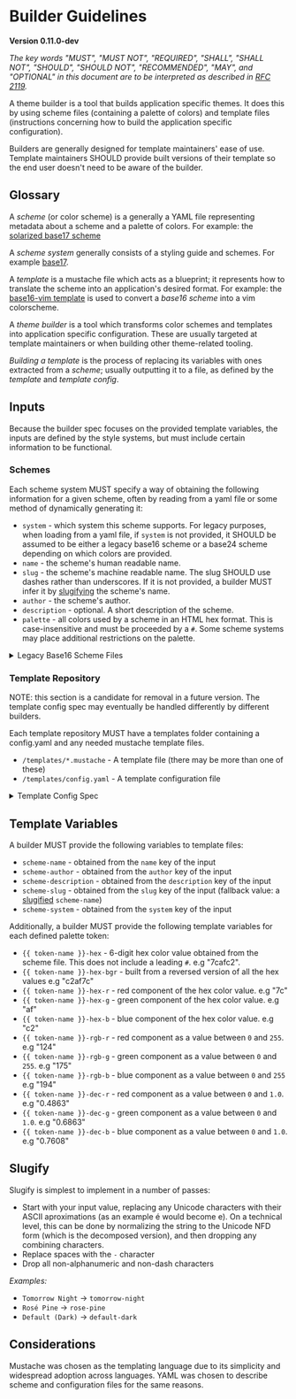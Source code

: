 # Builder Guidelines
**Version 0.11.0-dev**

*The key words "MUST", "MUST NOT", "REQUIRED", "SHALL", "SHALL NOT", "SHOULD",
"SHOULD NOT", "RECOMMENDED",  "MAY", and "OPTIONAL" in this document are to be
interpreted as described in [RFC 2119](https://datatracker.ietf.org/doc/html/rfc2119).*

A theme builder is a tool that builds application specific themes. It does this by using scheme files (containing a palette of colors) and template files (instructions concerning how to build the application specific configuration).

Builders are generally designed for template maintainers' ease of use. Template maintainers SHOULD provide built versions of their template so the end user doesn't need to be aware of the builder.

## Glossary

A _scheme_ (or color scheme) is a generally a YAML file representing metadata about a scheme and a palette of colors. For example: the [solarized base17 scheme](https://github.com/base16-project/base17/blob/main/schemes/solarized-dark.yaml)

A _scheme system_ generally consists of a styling guide and schemes. For example [base17](https://github.com/base16-project/base17).

A _template_ is a mustache file which acts as a blueprint; it represents how to translate the scheme into an application's desired format. For example: the [base16-vim template](https://github.com/base16-project/base16-vim/blob/main/templates/default.mustache) is used to convert a _base16 scheme_ into a vim colorscheme.

A _theme builder_ is a tool which transforms color schemes and templates into application specific configuration. These are usually targeted at template maintainers or when building other theme-related tooling.

_Building a template_ is the process of replacing its variables with ones extracted from a _scheme_; usually outputting it to a file, as defined by the _template_ and _template config_.

## Inputs

Because the builder spec focuses on the provided template variables, the inputs are defined by the style systems, but must include certain information to be functional.

### Schemes

Each scheme system MUST specify a way of obtaining the following information for a given scheme, often by reading from a yaml file or some method of dynamically generating it:

* `system` - which system this scheme supports. For legacy purposes, when loading from a yaml file, if `system` is not provided, it SHOULD be assumed to be either a legacy base16 scheme or a base24 scheme depending on which colors are provided.
* `name` - the scheme's human readable name.
* `slug` - the scheme's machine readable name. The slug SHOULD use dashes rather than underscores. If it is not provided, a builder MUST infer it by [slugifying](#slugify) the scheme's name.
* `author` - the scheme's author.
* `description` - optional. A short description of the scheme.
* `palette` - all colors used by a scheme in an HTML hex format. This is case-insensitive and must be proceeded by a `#`. Some scheme systems may place additional restrictions on the palette.

<details>
  <summary>Legacy Base16 Scheme Files</summary>

**Legacy Base16 Scheme Files**

Base16 (and Base24) Scheme files have the following structure:

    scheme: "Scheme Name"
    author: "Scheme Author"
    base00: "000000"
    base01: "111111"
    base02: "222222"
    base03: "333333"
    base04: "444444"
    base05: "555555"
    base06: "666666"
    base07: "777777"
    base08: "888888"
    base09: "999999"
    base0A: "aaaaaa"
    base0B: "bbbbbb"
    base0C: "cccccc"
    base0D: "dddddd"
    base0E: "eeeeee"
    base0F: "ffffff"

When scheme is loaded in legacy mode, the following changes apply:

- `system` will be inferred as as either `base16` or `base24` depending on which bases are provided
- Hexadecimal color values MAY be preceded by a "#".
- the `palette` children MUST all be top-level, there MUST NOT be a `palette` key.
- the scheme name MUST be specified using `scheme`, not `name`.

</details>

### Template Repository

NOTE: this section is a candidate for removal in a future version. The template config spec may eventually be handled differently by different builders.

Each template repository MUST have a templates folder containing a config.yaml and any needed mustache template files.

- `/templates/*.mustache` - A template file (there may be more than one of these)
- `/templates/config.yaml` - A template configuration file

<details>
  <summary>Template Config Spec</summary>

These files have the following structure:

    default:
      supported-systems: [base16]
      filename: "output-directory-name/{{ scheme-system }}-{{ scheme-slug }}.file-extension"

    additional:
      extension: .another-extension
      output: output-directory-name

This example specifies that a Builder is to parse two template files: `templates/default.mustache` and `templates/additional.mustache`.

`filename` defines a mustache template which returns a filename relative to the template repository's root directory. All the [template variables](#template-variables) listed below are available. Builders MUST error if multiple files will be written with the same name.

`extension` and `output` are legacy options and SHOULD NOT be used by templates. If `filename` is not specified, the output filename will be `{{ output }}/{{ scheme-system }}-{{ scheme-slug }}.{{ extension }}` and will also be relative to the template repository's root directory.

As an example, the above config will output the following files for the `base16` `default-dark` color scheme:

- `output-directory-name/base16-default-dark.file-extension`, built from `default.mustache`.
- `output-directory-name/base16-default-dark.another-extension`, built from `additional.mustache`.

</details>

## Template Variables

A builder MUST provide the following variables to template files:

- `scheme-name` - obtained from the `name` key of the input
- `scheme-author` - obtained from the `author` key of the input
- `scheme-description` - obtained from the `description` key of the input
- `scheme-slug` - obtained from the `slug` key of the input (fallback value: a [slugified](#slugify) `scheme-name`)
- `scheme-system` - obtained from the `system` key of the input

Additionally, a builder MUST provide the following template variables for each defined palette token:

- `{{ token-name }}-hex` - 6-digit hex color value obtained from the scheme file. This does not include a leading `#`. e.g "7cafc2".
- `{{ token-name }}-hex-bgr` - built from a reversed version of all the hex values e.g "c2af7c"
- `{{ token-name }}-hex-r` - red component of the hex color value. e.g "7c"
- `{{ token-name }}-hex-g` - green component of the hex color value. e.g "af"
- `{{ token-name }}-hex-b` - blue component of the hex color value. e.g "c2"
- `{{ token-name }}-rgb-r` - red component as a value between `0` and `255`. e.g "124"
- `{{ token-name }}-rgb-g` - green component as a value between `0` and `255`. e.g "175"
- `{{ token-name }}-rgb-b` - blue component as a value between `0` and `255` e.g "194"
- `{{ token-name }}-dec-r` - red component as a value between `0` and `1.0`. e.g "0.4863"
- `{{ token-name }}-dec-g` - green component as a value between `0` and `1.0`. e.g "0.6863"
- `{{ token-name }}-dec-b` - blue component as a value between `0` and `1.0`. e.g "0.7608"

## Slugify

Slugify is simplest to implement in a number of passes:

* Start with your input value, replacing any Unicode characters with their ASCII aproximations (as an example é would become e). On a technical level, this can be done by normalizing the string to the Unicode NFD form (which is the decomposed version), and then dropping any combining characters.
* Replace spaces with the `-` character
* Drop all non-alphanumeric and non-dash characters

*Examples:*

* `Tomorrow Night` -> `tomorrow-night`
* `Rosé Pine` -> `rose-pine`
* `Default (Dark)` -> `default-dark`

## Considerations

Mustache was chosen as the templating language due to its simplicity and widespread adoption across languages. YAML was chosen to describe scheme and configuration files for the same reasons.
